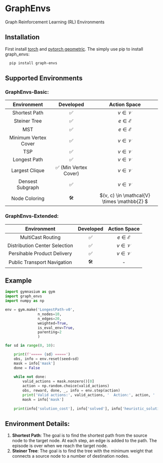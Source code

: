 # GraphEnvs
Graph Reinforcement Learning (RL) Environments

## Installation

First install [torch](https://pytorch.org/) and [pytorch geometric](https://pytorch-geometric.readthedocs.io/en/latest/notes/installation.html). The simply use pip to install graph_envs:
```bash
  pip install graph-envs
```

## Supported Environments

### GraphEnvs-Basic:

| Environment      | Developed |  Action Space  |
| :----: |    :----:   | :-------:|
| Shortest Path      | ✅       | $v \in \mathcal{V}$   |
| Steiner Tree   | ✅   | $e \in \mathcal{E}$      |
| MST   | ✅  | $e \in \mathcal{E}$      |
| Minimum Vertex Cover  | ✅   | $v \in \mathcal{V}$ |
| TSP   | ✅   | $v \in \mathcal{V}$ |
| Longest Path   | ✅   | $v \in \mathcal{V}$ |
| Largest Clique   | ✅ (Min Vertex Cover) | $v \in \mathcal{V}$ |
| Densest Subgraph   | ✅  | $v \in \mathcal{V}$ |
| Node Coloring  | 🛠️  | $(v, c) \in \mathcal{V} \times \mathbb{Z} $ |

### GraphEnvs-Extended:

| Environment      | Developed |  Action Space  |
| :----: |    :----:   | :-------:|
| MultiCast Routing   | ✅   | $e \in \mathcal{E}$|
| Distribution Center Selection  | ✅   | $v \in \mathcal{V}$ |
| Persihable Product Delivery   | ✅   | $v \in \mathcal{V}$|
| Public Transport Navigation  | 🛠️   | - |



  
## Example 

```python
import gymnasium as gym 
import graph_envs
import numpy as np

env = gym.make('LongestPath-v0',
               n_nodes=10,
               n_edges=20,
               weighted=True,
               is_eval_env=True, 
               parenting=2
               )

for sd in range(0, 10):

    print(f'===== {sd} =====')
    obs, info = env.reset(seed=sd)
    mask = info['mask']
    done = False
   
    while not done:
        valid_actions = mask.nonzero()[0]
        action = np.random.choice(valid_actions)        
        obs, reward, done, _, info = env.step(action)
        print('Valid actions:', valid_actions, '  Action:', action, '  Reward:', reward, '  Done:', done)
        mask = info['mask']
        
    print(info['solution_cost'], info['solved'], info['heuristic_solution'])

```

## Environment Details:

1. **Shortest Path**: The goal is to find the shortest path from the source node to the target node. At each step, an edge is added to the path. The episode is over when we reach the target node.
2. **Steiner Tree**: The goal is to find the tree with the minimum weight that connects a source node to a number of destination nodes.


